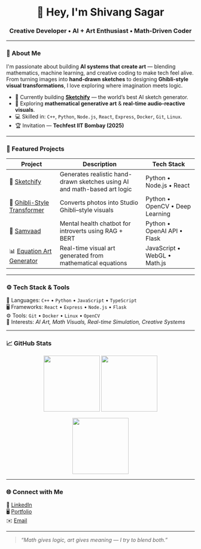 <!-- Profile README for Shivang (cxcbbjx) -->

<h1 align="center">👋 Hey, I'm Shivang Sagar</h1>
<h3 align="center">Creative Developer • AI + Art Enthusiast • Math-Driven Coder</h3>

---

### 🧠 About Me  
I'm passionate about building **AI systems that create art** — blending mathematics, machine learning, and creative coding to make tech feel alive.  
From turning images into **hand-drawn sketches** to designing **Ghibli-style visual transformations**, I love exploring where imagination meets logic.

- 🚀 Currently building **[Sketchify](https://github.com/cxcbbjx/sketchify)** — the world’s best AI sketch generator.  
- 🧩 Exploring **mathematical generative art** & **real-time audio-reactive visuals**.  
- 💻 Skilled in: `C++`, `Python`, `Node.js`, `React`, `Express`, `Docker`, `Git`, `Linux`.  
- 🏆 Invitation — **Techfest IIT Bombay  (2025)**  

---

### 🌟 Featured Projects

| Project | Description | Tech Stack |
|----------|--------------|-------------|
| 🎨 [Sketchify](https://github.com/cxcbbjx/sketchify) | Generates realistic hand-drawn sketches using AI and math-based art logic | Python • Node.js • React |
| 🧬 [Ghibli-Style Transformer](https://github.com/cxcbbjx/ghibli-style-transformer) | Converts photos into Studio Ghibli–style visuals | Python • OpenCV • Deep Learning |
| 🤖 [Samvaad](#) | Mental health chatbot for introverts using RAG + BERT | Python • OpenAI API • Flask |
| 📊 [Equation Art Generator](#) | Real-time visual art generated from mathematical equations | JavaScript • WebGL • Math.js |

---

### ⚙️ Tech Stack & Tools
🧠 Languages: `C++` • `Python` • `JavaScript` • `TypeScript`  
🖥️ Frameworks: `React` • `Express` • `Node.js` • `Flask`  
⚙️ Tools: `Git` • `Docker` • `Linux` • `OpenCV`  
🎨 Interests: *AI Art, Math Visuals, Real-time Simulation, Creative Systems*

---

### 📈 GitHub Stats

<p align="center">
  <img src="https://github-readme-stats.vercel.app/api?username=cxcbbjx&show_icons=true&theme=radical" height="150"/>
  <img src="https://github-readme-stats.vercel.app/api/top-langs/?username=cxcbbjx&layout=compact&theme=radical" height="150"/>
</p>

<p align="center">
  <img src="https://streak-stats.demolab.com/?user=cxcbbjx&theme=radical" height="150"/>
</p>

---

### 🌐 Connect with Me  
💼 [LinkedIn](https://www.linkedin.com/in/shivang-sagar-264249314/)  
🖥️ [Portfolio](https://toodumb.netlify.app/)  
✉️ [Email](mailto:shivangsagar529@gmail.com)

---

> _“Math gives logic, art gives meaning — I try to blend both.”_
